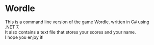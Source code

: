 ﻿# Wordle

This is a command line version of the game Wordle, written in C# using .NET 7.  
It also contains a text file that stores your scores and your name.  
I hope you enjoy it!